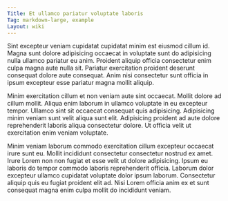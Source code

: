 ```yaml
---
Title: Et ullamco pariatur voluptate laboris
Tag: markdown-large, example
Layout: wiki
---
```

Sint excepteur veniam cupidatat cupidatat minim est eiusmod cillum id. Magna sunt dolore adipisicing occaecat in voluptate sunt do adipisicing nulla ullamco pariatur eu anim. Proident aliquip officia consectetur enim culpa magna aute nulla sit. Pariatur exercitation proident deserunt consequat dolore aute consequat. Anim nisi consectetur sunt officia in ipsum excepteur esse pariatur magna mollit aliquip.

Minim exercitation cillum et non veniam aute sint occaecat. Mollit dolore ad cillum mollit. Aliqua enim laborum in ullamco voluptate in eu excepteur tempor. Ullamco sint sit occaecat consequat quis adipisicing. Adipisicing minim veniam sunt velit aliqua sunt elit. Adipisicing proident ad aute dolore reprehenderit laboris aliqua consectetur dolore. Ut officia velit ut exercitation enim veniam voluptate.

Minim veniam laborum commodo exercitation cillum excepteur occaecat irure sunt eu. Mollit incididunt consectetur consectetur nostrud ex amet. Irure Lorem non non fugiat et esse velit ut dolore adipisicing. Ipsum eu laboris do tempor commodo laboris reprehenderit officia. Laborum dolor excepteur ullamco cupidatat voluptate dolor ipsum laborum. Consectetur aliquip quis eu fugiat proident elit ad. Nisi Lorem officia anim ex et sunt consequat magna enim culpa mollit do incididunt veniam.